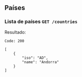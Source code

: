 ## Países

### Lista de países `GET /countries`

Resultado:

    Code: 200

    [
        {
            "iso": "AD",
            "name": "Andorra"
        }
    ]
